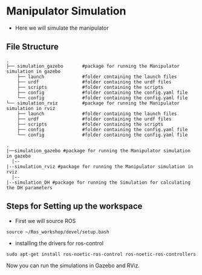 # Manipulator Simulation
* Here we will simulate the manipulator


## File Structure
    .
    ├── simulation_gazebo       #package for running the Manipulator simulation in gazebo
        ├── launch              #folder containing the launch files
        ├── urdf                #folder containing the urdf files           
        ├── scripts             #folder containing the scripts
        ├── config              #folder containing the config.yaml file
        └── config              #folder containing the config.yaml file
    └── simulation_rviz         #package for running the Manipulator simulation in rviz
        ├── launch              #folder containing the launch files
        ├── urdf                #folder containing the urdf files           
        ├── scripts             #folder containing the scripts
        ├── config              #folder containing the config.yaml file
        └── config              #folder containing the config.yaml file

    .
    |──simulation_gazebo #package for running the Manipulator simulation in gazebo
      |--
    |--simulation_rviz #package for running the Manipulator simulation in rviz
      |--
    |--simulation_DH #package for running the Simulation for calculating the DH parameters 

## Steps for Setting up the workspace
* First we will source ROS

```
source ~/Ros_workshop/devel/setup.bash
```

* installing the drivers for ros-control

```
sudo apt-get install ros-noetic-ros-control ros-noetic-ros-controllers
```
Now you can run the simulations in Gazebo and RViz.
